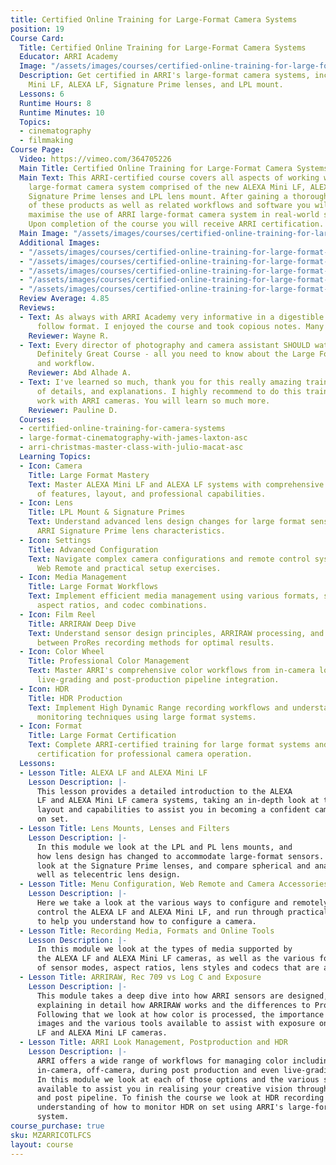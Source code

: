 ```yaml
---
title: Certified Online Training for Large-Format Camera Systems
position: 19
Course Card:
  Title: Certified Online Training for Large-Format Camera Systems
  Educator: ARRI Academy
  Image: "/assets/images/courses/certified-online-training-for-large-format-camera-system/certified-online-training-for-large-format-camera-system.jpg"
  Description: Get certified in ARRI's large-format camera systems, including ALEXA
    Mini LF, ALEXA LF, Signature Prime lenses, and LPL mount.
  Lessons: 6
  Runtime Hours: 8
  Runtime Minutes: 10
  Topics:
  - cinematography
  - filmmaking
Course Page:
  Video: https://vimeo.com/364705226
  Main Title: Certified Online Training for Large-Format Camera Systems
  Main Text: This ARRI-certified course covers all aspects of working with ARRI's
    large-format camera system comprised of the new ALEXA Mini LF, ALEXA LF, ARRI
    Signature Prime lenses and LPL lens mount. After gaining a thorough understanding
    of these products as well as related workflows and software you will be able to
    maximise the use of ARRI large-format camera system in real-world situations.
    Upon completion of the course you will receive ARRI certification.
  Main Image: "/assets/images/courses/certified-online-training-for-large-format-camera-system/certified-online-training-for-large-format-camera-system-1.jpg"
  Additional Images:
  - "/assets/images/courses/certified-online-training-for-large-format-camera-system/certified-online-training-for-large-format-camera-system-2.jpg"
  - "/assets/images/courses/certified-online-training-for-large-format-camera-system/certified-online-training-for-large-format-camera-system-3.jpg"
  - "/assets/images/courses/certified-online-training-for-large-format-camera-system/certified-online-training-for-large-format-camera-system-4.jpg"
  - "/assets/images/courses/certified-online-training-for-large-format-camera-system/certified-online-training-for-large-format-camera-system-5.jpg"
  - "/assets/images/courses/certified-online-training-for-large-format-camera-system/certified-online-training-for-large-format-camera-system-6.jpg"
  Review Average: 4.85
  Reviews:
  - Text: As always with ARRI Academy very informative in a digestible and easy to
      follow format. I enjoyed the course and took copious notes. Many thanks!
    Reviewer: Wayne R.
  - Text: Every director of photography and camera assistant SHOULD watch this course,
      Definitely Great Course - all you need to know about the Large Format cameras
      and workflow.
    Reviewer: Abd Alhade A.
  - Text: I've learned so much, thank you for this really amazing training. A lot
      of details, and explanations. I highly recommend to do this training if you
      work with ARRI cameras. You will learn so much more.
    Reviewer: Pauline D.
  Courses:
  - certified-online-training-for-camera-systems
  - large-format-cinematography-with-james-laxton-asc
  - arri-christmas-master-class-with-julio-macat-asc
  Learning Topics:
  - Icon: Camera
    Title: Large Format Mastery
    Text: Master ALEXA Mini LF and ALEXA LF systems with comprehensive understanding
      of features, layout, and professional capabilities.
  - Icon: Lens
    Title: LPL Mount & Signature Primes
    Text: Understand advanced lens design changes for large format sensors and explore
      ARRI Signature Prime lens characteristics.
  - Icon: Settings
    Title: Advanced Configuration
    Text: Navigate complex camera configurations and remote control systems using
      Web Remote and practical setup exercises.
  - Icon: Media Management
    Title: Large Format Workflows
    Text: Implement efficient media management using various formats, sensor modes,
      aspect ratios, and codec combinations.
  - Icon: Film Reel
    Title: ARRIRAW Deep Dive
    Text: Understand sensor design principles, ARRIRAW processing, and differences
      between ProRes recording methods for optimal results.
  - Icon: Color Wheel
    Title: Professional Color Management
    Text: Master ARRI's comprehensive color workflows from in-camera looks through
      live-grading and post-production pipeline integration.
  - Icon: HDR
    Title: HDR Production
    Text: Implement High Dynamic Range recording workflows and understand proper HDR
      monitoring techniques using large format systems.
  - Icon: Format
    Title: Large Format Certification
    Text: Complete ARRI-certified training for large format systems and earn official
      certification for professional camera operation.
  Lessons:
  - Lesson Title: ALEXA LF and ALEXA Mini LF
    Lesson Description: |-
      This lesson provides a detailed introduction to the ALEXA
      LF and ALEXA Mini LF camera systems, taking an in-depth look at their features,
      layout and capabilities to assist you in becoming a confident camera operator
      on set.
  - Lesson Title: Lens Mounts, Lenses and Filters
    Lesson Description: |-
      In this module we look at the LPL and PL lens mounts, and
      how lens design has changed to accommodate large-format sensors. We take a detailed
      look at the Signature Prime lenses, and compare spherical and anamorphic as
      well as telecentric lens design.
  - Lesson Title: Menu Configuration, Web Remote and Camera Accessories
    Lesson Description: |-
      Here we take a look at the various ways to configure and remotely
      control the ALEXA LF and ALEXA Mini LF, and run through practical exercises
      to help you understand how to configure a camera.
  - Lesson Title: Recording Media, Formats and Online Tools
    Lesson Description: |-
      In this module we look at the types of media supported by
      the ALEXA LF and ALEXA Mini LF cameras, as well as the various formats in terms
      of sensor modes, aspect ratios, lens styles and codecs that are available.
  - Lesson Title: ARRIRAW, Rec 709 vs Log C and Exposure
    Lesson Description: |-
      This module takes a deep dive into how ARRI sensors are designed,
      explaining in detail how ARRIRAW works and the differences to ProRes recording.
      Following that we look at how color is processed, the importance of logarithmic
      images and the various tools available to assist with exposure on the ALEXA
      LF and ALEXA Mini LF cameras.
  - Lesson Title: ARRI Look Management, Postproduction and HDR
    Lesson Description: |-
      ARRI offers a wide range of workflows for managing color including
      in-camera, off-camera, during post production and even live-grading on set.
      In this module we look at each of those options and the various software tools
      available to assist you in realising your creative vision through the production
      and post pipeline. To finish the course we look at HDR recording and gain an
      understanding of how to monitor HDR on set using ARRI's large-format camera
      system.
course_purchase: true
sku: MZARRICOTLFCS
layout: course
---
```



